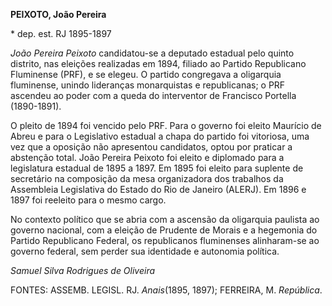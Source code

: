 **PEIXOTO, João Pereira**

\* dep. est. RJ 1895-1897

*João Pereira Peixoto* candidatou-se a deputado estadual pelo quinto
distrito, nas eleições realizadas em 1894, filiado ao Partido
Republicano Fluminense (PRF), e se elegeu. O partido congregava a
oligarquia fluminense, unindo lideranças monarquistas e republicanas; o
PRF ascendeu ao poder com a queda do interventor de Francisco Portella
(1890-1891).

O pleito de 1894 foi vencido pelo PRF. Para o governo foi eleito
Maurício de Abreu e para o Legislativo estadual a chapa do partido foi
vitoriosa, uma vez que a oposição não apresentou candidatos, optou por
praticar a abstenção total. João Pereira Peixoto foi eleito e diplomado
para a legislatura estadual de 1895 a 1897. Em 1895 foi eleito para
suplente de secretário na composição da mesa organizadora dos trabalhos
da Assembleia Legislativa do Estado do Rio de Janeiro (ALERJ). Em 1896 e
1897 foi reeleito para o mesmo cargo.

No contexto político que se abria com a ascensão da oligarquia paulista
ao governo nacional, com a eleição de Prudente de Morais e a hegemonia
do Partido Republicano Federal, os republicanos fluminenses alinharam-se
ao governo federal, sem perder sua identidade e autonomia política.

*Samuel Silva Rodrigues de Oliveira*

FONTES: ASSEMB. LEGISL. RJ. *Anais*(1895, 1897); FERREIRA, M.
*República*.
